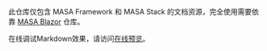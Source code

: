 此仓库仅包含 MASA Framework 和 MASA Stack 的文档资源，完全使用需要依靠 [MASA Blazor](https://github.com/masastack/MASA.Blazor) 仓库。

在线调试Markdown效果，请访问[在线预览](https://docs.masastack.com/document/compile)。
